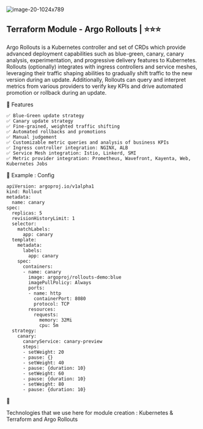 ![image-20-1024x789](https://github.com/user-attachments/assets/efe391a2-6840-44b8-b87b-c9deba242e73)

 
## Terraform Module - Argo Rollouts | ⭐⭐⭐ 
Argo Rollouts is a Kubernetes controller and set of CRDs which provide advanced deployment capabilities such as blue-green, canary, canary analysis, experimentation, and progressive delivery features to Kubernetes.
Rollouts (optionally) integrates with ingress controllers and service meshes, leveraging their traffic shaping abilities to gradually shift traffic to the new version during an update. Additionally, Rollouts can query and interpret metrics from various providers to verify key KPIs and drive automated promotion or rollback during an update.

🎯 Features
```
✅ Blue-Green update strategy
✅ Canary update strategy
✅ Fine-grained, weighted traffic shifting
✅ Automated rollbacks and promotions
✅ Manual judgement
✅ Customizable metric queries and analysis of business KPIs
✅ Ingress controller integration: NGINX, ALB
✅ Service Mesh integration: Istio, Linkerd, SMI
✅ Metric provider integration: Prometheus, Wavefront, Kayenta, Web, Kubernetes Jobs
```


🔨 Example : Config

```
apiVersion: argoproj.io/v1alpha1
kind: Rollout
metadata:
  name: canary
spec:
  replicas: 5
  revisionHistoryLimit: 1
  selector:
    matchLabels:
      app: canary
  template:
    metadata:
      labels:
        app: canary
    spec:
      containers:
      - name: canary
        image: argoproj/rollouts-demo:blue
        imagePullPolicy: Always
        ports:
        - name: http
          containerPort: 8080
          protocol: TCP
        resources:
          requests:
            memory: 32Mi
            cpu: 5m
  strategy:
    canary:
      canaryService: canary-preview
      steps:
      - setWeight: 20
      - pause: {}
      - setWeight: 40
      - pause: {duration: 10}
      - setWeight: 60
      - pause: {duration: 10}
      - setWeight: 80
      - pause: {duration: 10}
```
🚀 

Technologies that we use here for module creation : Kubernetes & Terraform and Argo Rollouts
